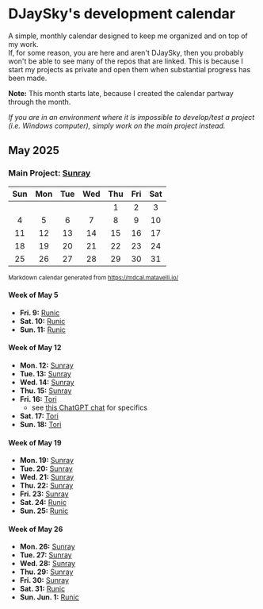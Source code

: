 # DJaySky's development calendar
A simple, monthly calendar designed to keep me organized and on top of my work.  
If, for some reason, you are here and aren't DJaySky, then you probably won't be able to see many of the repos that are linked. This is because I start my projects as 
private and open them when substantial progress has been made.

**Note:** This month starts late, because I created the calendar partway through the month.

*If you are in an environment where it is impossible to develop/test a project (i.e. Windows computer), simply work on the main project instead.*

## May 2025
### Main Project: [Sunray](https://github.com/DJaySky/Sunray)

|	Sun	|	Mon	|	Tue	|	Wed	|	Thu	|	Fri	|	Sat	|
| :---: | :---: | :---: | :---: | :---: | :---: | :---: |
|		|		|		|		|	1	|	2	|	3	|
|	4	|	5	|	6	|	7	|	8	|	9	|	10	|
|	11	|	12	|	13	|	14	|	15	|	16	|	17	|
|	18	|	19	|	20	|	21	|	22	|	23	|	24	|
|	25	|	26	|	27	|	28	|	29	|	30	|	31	|

<sub>Markdown calendar generated from https://mdcal.matavelli.io/</sub>

#### Week of May 5
- **Fri. 9:** [Runic](https://github.com/DJaySky/runic)
- **Sat. 10:** [Runic](https://github.com/DJaySky/runic)
- **Sun. 11:** [Runic](https://github.com/DJaySky/runic)

#### Week of May 12
- **Mon. 12:** [Sunray](https://github.com/DJaySky/Sunray)
- **Tue. 13:** [Sunray](https://github.com/DJaySky/Sunray)
- **Wed. 14:** [Sunray](https://github.com/DJaySky/Sunray)
- **Thu. 15:** [Sunray](https://github.com/DJaySky/Sunray)
- **Fri. 16:** [Tori](https://github.com/DJaySky/Tori)
  - see [this ChatGPT chat](https://chatgpt.com/share/681df815-ebfc-8007-a8b9-42a754587c93) for specifics
- **Sat. 17:** [Tori](https://github.com/DJaySky/Tori)
- **Sun. 18:** [Tori](https://github.com/DJaySky/Tori)

#### Week of May 19
- **Mon. 19:** [Sunray](https://github.com/DJaySky/Sunray)
- **Tue. 20:** [Sunray](https://github.com/DJaySky/Sunray)
- **Wed. 21:** [Sunray](https://github.com/DJaySky/Sunray)
- **Thu. 22:** [Sunray](https://github.com/DJaySky/Sunray)
- **Fri. 23:** [Sunray](https://github.com/DJaySky/Sunray)
- **Sat. 24:** [Runic](https://github.com/DJaySky/runic)
- **Sun. 25:** [Runic](https://github.com/DJaySky/runic)

#### Week of May 26
- **Mon. 26:** [Sunray](https://github.com/DJaySky/Sunray)
- **Tue. 27:** [Sunray](https://github.com/DJaySky/Sunray)
- **Wed. 28:** [Sunray](https://github.com/DJaySky/Sunray)
- **Thu. 29:** [Sunray](https://github.com/DJaySky/Sunray)
- **Fri. 30:** [Sunray](https://github.com/DJaySky/Sunray)
- **Sat. 31:** [Runic](https://github.com/DJaySky/Runic)
- **Sun. Jun. 1:** [Runic](https://github.com/DJaySky/Runic)
